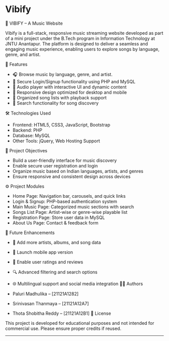 # Vibify
🎵 VIBIFY – A Music Website

Vibify is a full-stack, responsive music streaming website developed as part of a mini project under the B.Tech program in Information Technology at JNTU Anantapur. The platform is designed to deliver a seamless and engaging music experience, enabling users to explore songs by language, genre, and artist.

📌 Features

- 🎧 Browse music by language, genre, and artist.
- 🔐 Secure Login/Signup functionality using PHP and MySQL
- 🎼 Audio player with interactive UI and dynamic content
- 📱 Responsive design optimized for desktop and mobile
- 📂 Organized song lists with playback support
- 🔎 Search functionality for song discovery

 🛠️ Technologies Used

- Frontend: HTML5, CSS3, JavaScript, Bootstrap
- Backend: PHP
- Database: MySQL
- Other Tools: jQuery, Web Hosting Support

🧠 Project Objectives

- Build a user-friendly interface for music discovery
- Enable secure user registration and login
- Organize music based on Indian languages, artists, and genres
- Ensure responsive and consistent design across devices

⚙️ Project Modules

- Home Page: Navigation bar, carousels, and quick links
- Login & Signup: PHP-based authentication system
- Main Music Page: Categorized music sections with search
- Songs List Page: Artist-wise or genre-wise playable list
- Registration Page: Store user data in MySQL
- About Us Page: Contact & feedback form


📝 Future Enhancements

- 🎤 Add more artists, albums, and song data
- 📱 Launch mobile app version
- 💬 Enable user ratings and reviews
- 🔍 Advanced filtering and search options
- 🌐 Multilingual support and social media integration
 👩‍💻 Authors

- Paluri Madhulika – [21121A1282]
- Srinivasan Thanmaya – [21121A12A7]
- Thota Shobitha Reddy – [21121A12B1]
📑 License

This project is developed for educational purposes and not intended for commercial use. Please ensure proper credits if reused.

---

